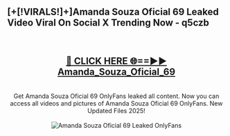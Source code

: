 <h2>[+[!VIRALS!]+]Amanda Souza Oficial 69 Leaked Video Viral On Social X Trending Now - q5czb</h2>
<br>
<div align="center">
<h2><a href="https://libra.edu.pl?Amanda_Souza_Oficial_69" rel="nofollow">🔴 CLICK HERE 🌐==►► Amanda_Souza_Oficial_69</a></h2>
<br>
Get Amanda Souza Oficial 69 OnlyFans leaked all content. Now you can access all videos and pictures of Amanda Souza Oficial 69 OnlyFans. New Updated Files 2025!
<br>
<br>
<a href="https://libra.edu.pl?Amanda_Souza_Oficial_69" rel="nofollow" data-target="animated-image.originalLink"><img src="https://i.ibb.co.com/WyWwxjT/player-gif2.gif" alt="Amanda Souza Oficial 69 Leaked OnlyFans" style="max-width: 100%; display: inline-block;" data-target="animated-image.originalImage"></a>
</div>
<br>